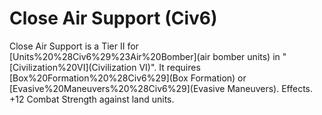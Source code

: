# Close Air Support (Civ6)

Close Air Support is a Tier II for [Units%20%28Civ6%29%23Air%20Bomber](air bomber units) in "[Civilization%20VI](Civilization VI)". It requires [Box%20Formation%20%28Civ6%29](Box Formation) or [Evasive%20Maneuvers%20%28Civ6%29](Evasive Maneuvers).
Effects.
+12 Combat Strength against land units.